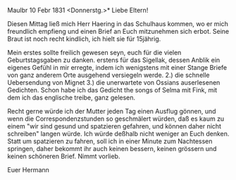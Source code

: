  Maulbr 10 Febr 1831 <Donnerstg.>*
Liebe Eltern!

Diesen Mittag ließ mich Herr Haering in das Schulhaus kommen, wo er mich freundlich empfieng und einen Brief an Euch mitzunehmen sich erbot. Seine Braut ist noch recht kindlich, ich hielt sie für 15jährig.

Mein erstes sollte freilich gewesen seyn, euch für die vielen Geburtstagsgaben zu danken. erstens für das Sigellak, dessen Anblik ein eigenes Gefühl in mir erregte, indem ich wenigstens mit einer Stange Briefe von ganz anderem Orte ausgehend versiegeln werde. 2.) die schnelle Uebersendung von Mignet 3.) die unerwartete von Ossians auserlesenen Gedichten. Schon habe ich das Gedicht the songs of Selma mit Fink, mit dem ich das englische treibe, ganz gelesen.

Recht gerne würde ich der Mutter jeden Tag einen Ausflug gönnen, und wenn die Correspondenzstunden so geschmälert würden, daß es kaum zu einem "wir sind gesund und spatzieren gefahren, und können daher nicht schreiben" langen würde. Ich würde deßhalb nicht weniger an Euch denken. Statt um spatzieren zu fahren, soll ich in einer Minute zum Nachtessen springen, daher bekommt ihr auch keinen bessern, keinen grössern und keinen schöneren Brief. Nimmt vorlieb.

 Euer Hermann
